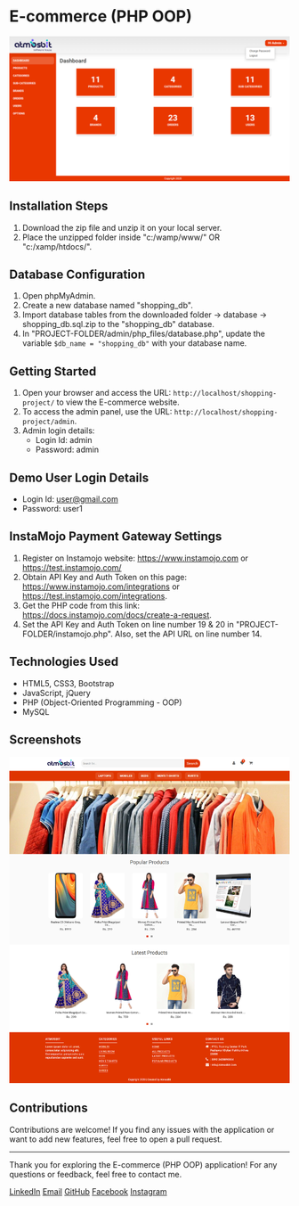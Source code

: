 # E-commerce (PHP OOP)

![E-commerce](e-commerce-admin-hilalsalarzi.png) <!-- You can add an image or screenshot of your project here -->

## Installation Steps

1. Download the zip file and unzip it on your local server.
2. Place the unzipped folder inside "c:/wamp/www/" OR "c:/xamp/htdocs/".

## Database Configuration

1. Open phpMyAdmin.
2. Create a new database named "shopping_db".
3. Import database tables from the downloaded folder -> database -> shopping_db.sql.zip to the "shopping_db" database.
4. In "PROJECT-FOLDER/admin/php_files/database.php", update the variable `$db_name = "shopping_db"` with your database name.

## Getting Started

1. Open your browser and access the URL: `http://localhost/shopping-project/` to view the E-commerce website.
2. To access the admin panel, use the URL: `http://localhost/shopping-project/admin`.
3. Admin login details:
   - Login Id: admin
   - Password: admin

## Demo User Login Details

- Login Id: user@gmail.com
- Password: user1

## InstaMojo Payment Gateway Settings

1. Register on Instamojo website: https://www.instamojo.com or https://test.instamojo.com/
2. Obtain API Key and Auth Token on this page: https://www.instamojo.com/integrations or https://test.instamojo.com/integrations.
3. Get the PHP code from this link: https://docs.instamojo.com/docs/create-a-request.
4. Set the API Key and Auth Token on line number 19 & 20 in "PROJECT-FOLDER/instamojo.php". Also, set the API URL on line number 14.

## Technologies Used

- HTML5, CSS3, Bootstrap
- JavaScript, jQuery
- PHP (Object-Oriented Programming - OOP)
- MySQL

## Screenshots

![Screenshot 1](e-commerce-user-hilalsalarzi.png)

<!-- Add more screenshots if applicable -->

## Contributions

Contributions are welcome! If you find any issues with the application or want to add new features, feel free to open a pull request.



---

Thank you for exploring the E-commerce (PHP OOP) application! For any questions or feedback, feel free to contact me.

[LinkedIn](https://www.linkedin.com/in/hilalsalarzi)
[Email](mailto:hilalahamdsalarzi@gmail.com)
[GitHub](https://github.com/hilalsalarzi)
[Facebook](https://www.facebook.com/hilalsalarzi)
[Instagram](https://www.instagram.com/hilalsalarzi)
